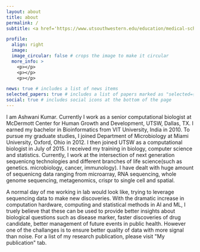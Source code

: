```yaml
---
layout: about
title: about
permalink: /
subtitle: <a href='https://www.utsouthwestern.edu/education/medical-school/departments/mcdermott-center/'>Affiliations</a>

profile:
  align: right
  image: 
  image_circular: false # crops the image to make it circular
  more_info: >
    <p></p>
    <p></p>
    <p></p>

news: true # includes a list of news items
selected_papers: true # includes a list of papers marked as "selected={true}"
social: true # includes social icons at the bottom of the page
---
```


I am Ashwani Kumar. Currently I work as a senior computational biologist at McDermott Center for Human Growth and Development, UTSW, Dallas, TX. I earned my bachelor in Bioinformatics from VIT University, India in 2010. To pursue my graduate studies, I joined Department of Microbiology at Miami University, Oxford, Ohio in 2012. I then joined UTSW as a computational biologist in July of 2015.
I received my training in biology, computer science and statistics. Currently, I work at the intersection of next generation sequenicng technologies and different branches of life science(such as genetics. microbiology, cancer, immunology). I have dealt with huge amount of sequenicng data ranging from microarray, RNA sequencing, whole genome sequencing, metagenomics, crispr to single cell and spatial.

A normal day of me working in lab would look like, trying to leverage sequencing data to make new discoveries. With the dramatic increase in computation hardware, computing and statistical methods in AI and ML, I truely believe that these can be used to provide better insights about biological questions such as disease marker, faster discoveries of drug candidate, better management of future events in public health. However one of the challanges is to ensure better quality of data with more signal than noise. For a list of my research publication, please visit "My publication" tab.

